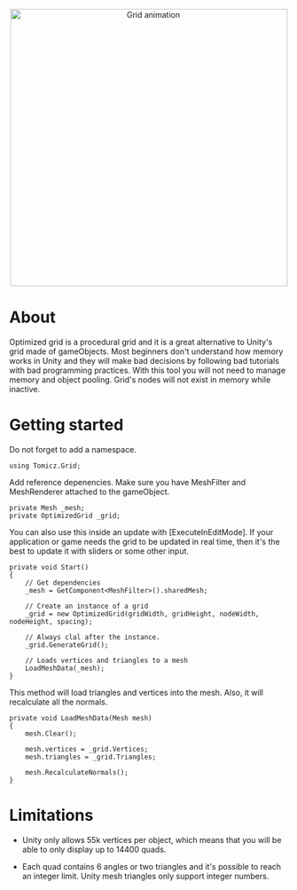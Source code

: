 
<p align="center">
<img src="https://media.giphy.com/media/mdFObXCvTojzmWnQvf/giphy.gif" alt="Grid animation" title="Grid GIF" width="500"/>
</p>

# About

Optimized grid is a procedural grid and it is a great alternative to Unity's grid made of gameObjects. Most beginners don't understand how memory works in Unity and they will make bad decisions by following bad tutorials with bad programming practices. With this tool you will not need to manage memory and object pooling. Grid's nodes will not exist in memory while inactive. 

# Getting started

Do not forget to add a namespace.
```
using Tomicz.Grid;
```	

Add reference depenencies. Make sure you have MeshFilter and MeshRenderer attached to the gameObject.
```
private Mesh _mesh;
private OptimizedGrid _grid;
```
You can also use this inside an update with [ExecuteInEditMode]. If your application or game needs the grid to be updated in real time, then it's the best to update it with sliders or some other input. 
```		
private void Start()
{
	// Get dependencies
	_mesh = GetComponent<MeshFilter>().sharedMesh;

	// Create an instance of a grid
	_grid = new OptimizedGrid(gridWidth, gridHeight, nodeWidth, nodeHeight, spacing);

	// Always clal after the instance.
	_grid.GenerateGrid();
	
	// Loads vertices and triangles to a mesh
	LoadMeshData(_mesh);
}

```

This method will load triangles and vertices into the mesh. Also, it will recalculate all the normals.
```
private void LoadMeshData(Mesh mesh)
{
    mesh.Clear();

    mesh.vertices = _grid.Vertices;
    mesh.triangles = _grid.Triangles;

    mesh.RecalculateNormals();
}
```

# Limitations

* Unity only allows 55k vertices per object, which means that you will be able to only display up to 14400 quads.

* Each quad contains 6 angles or two triangles and it's possible to reach an integer limit. Unity mesh triangles only support integer numbers. 